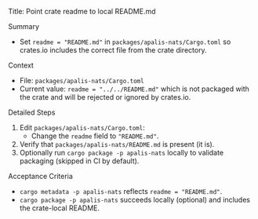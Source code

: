 Title: Point crate readme to local README.md

Summary
- Set `readme = "README.md"` in `packages/apalis-nats/Cargo.toml` so crates.io includes the correct file from the crate directory.

Context
- File: `packages/apalis-nats/Cargo.toml`
- Current value: `readme = "../../README.md"` which is not packaged with the crate and will be rejected or ignored by crates.io.

Detailed Steps
1) Edit `packages/apalis-nats/Cargo.toml`:
   - Change the `readme` field to `"README.md"`.
2) Verify that `packages/apalis-nats/README.md` is present (it is).
3) Optionally run `cargo package -p apalis-nats` locally to validate packaging (skipped in CI by default).

Acceptance Criteria
- `cargo metadata -p apalis-nats` reflects `readme = "README.md"`.
- `cargo package -p apalis-nats` succeeds locally (optional) and includes the crate-local README.

